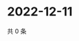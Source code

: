 # 2022-12-11

共 0 条

<!-- BEGIN WEIBO -->
<!-- 最后更新时间 Sun Dec 11 2022 04:00:59 GMT+0800 (China Standard Time) -->

<!-- END WEIBO -->
